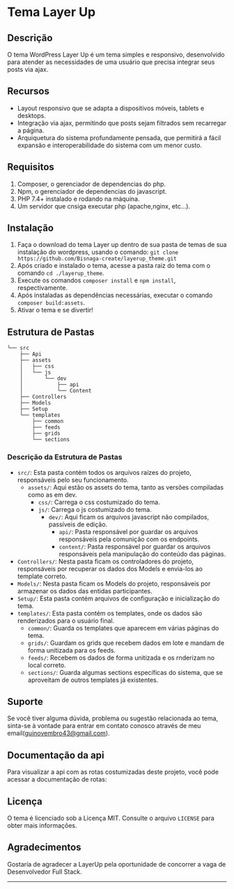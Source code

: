 # Tema Layer Up

## Descrição

O tema WordPress Layer Up é um tema simples e responsivo, desenvolvido para atender as necessidades de uma usuário que precisa integrar seus posts via ajax.

## Recursos

- Layout responsivo que se adapta a dispositivos móveis, tablets e desktops.
- Integração via ajax, permitindo que posts sejam filtrados sem recarregar a página.
- Arquiquetura do sistema profundamente pensada, que permitirá a fácil expansão e interoperabilidade do sistema com um menor custo.

## Requisitos

1. Composer, o gerenciador de dependencias do php.
2. Npm, o gerenciador de dependencias do javascript.
3. PHP 7.4+ instalado e rodando na máquina.
4. Um servidor que cnsiga executar php (apache,nginx, etc...).

## Instalação

1. Faça o download do tema Layer up dentro de sua pasta de temas de sua instalação do wordpress, usando o comando:
`git clone https://github.com/Bisnaga-create/layerup_theme.git`
2. Após criado e instalado o tema, acesse a pasta raiz do tema com o comando `cd ./layerup_theme`.
3. Execute os comandos `composer install` e `npm install`, respectivamente.
4. Após instaladas as dependências necessárias, executar o comando `composer build:assets`.
5. Ativar o tema e se divertir!

## Estrutura de Pastas

```
└── src
    ├── Api
    ├── assets
    │   ├── css
    │   └── js
    │       └── dev
    │           ├── api
    │           └── Content
    ├── Controllers
    ├── Models
    ├── Setup
    └── templates
        ├── common
        ├── feeds
        ├── grids
        └── sections
```

### Descrição da Estrutura de Pastas

- `src/`: Esta pasta contém todos os arquivos raízes do projeto, responsáveis pelo seu funcionamento.
  - `assets/`: Aqui estão os assets do tema, tanto as versões compiladas como as em dev.
    - `css/`: Carrega o css costumizado do tema.
    - `js/`: Carrega o js costumizado do tema.
        - `dev/`: Aqui ficam os arquivos javascript não compilados, passíveis de edição.
            - `api/`: Pasta responsável por guardar os arquivos responsáveis pela comunição com os endpoints.
            - `content/`: Pasta responsável por guardar os arquivos responsáveis pela manipulação do conteúdo das páginas.
- `Controllers/`: Nesta pasta ficam os controladores do projeto, responsáveis por recuperar os dados dos Models e envia-los ao template correto.
- `Models/`: Nesta pasta ficam os Models do projeto, responsáveis por armazenar os dados das entidas participantes.
- `Setup/`: Esta pasta contém arquivos de configuração e inicialização do tema.
- `templates/`: Esta pasta contém os templates, onde os dados são renderizados para o usuário final.
    - `common/`: Guarda os templates que aparecem em várias páginas do tema.
    - `grids/`: Guardam os grids que recebem dados em lote e mandam de forma unitizada para os feeds.
    - `feeds/`: Recebem os dados de forma unitizada e os rnderizam no local correto.
    - `sections/`: Guarda algumas sections específicas do sistema, que se aproveitam de outros templates já existentes.

## Suporte

Se você tiver alguma dúvida, problema ou sugestão relacionada ao tema, sinta-se à vontade para entrar em contato conosco através de meu email(guinovembro43@gmail.com).

## Documentação da api

Para visualizar a api com as rotas costumizadas deste projeto, você pode acessar a documentação de rotas:

## Licença

O tema é licenciado sob a Licença MIT. Consulte o arquivo `LICENSE` para obter mais informações.

## Agradecimentos

Gostaría de agradecer a LayerUp pela oportunidade de concorrer a vaga de Desenvolvedor Full Stack.

---
